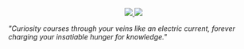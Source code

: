<p align="center">
  <a href="https://twitter.com/finesanxz">
    <img src="https://img.shields.io/twitter/follow/asawgi?style=for-the-badge&label=%40finesanxz&logo=twitter&logoColor=00AEFF&labelColor=black&color=7fff00">
  </a>
  <a href="mailto:halfnugraha@gmail.com">
    <img src="https://img.shields.io/badge/halfnugraha@gmail.com-0078D4?style=for-the-badge&logo=Microsoft-Outlook&logoColor=00AEFF&labelColor=black&color=black">
  </a> 
</p>

  *"Curiosity courses through your veins like an electric current, forever charging your insatiable hunger for knowledge."*
